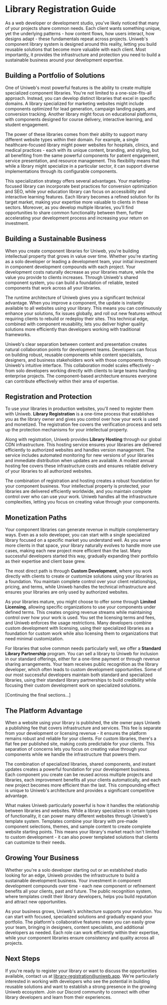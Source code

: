 # Library Registration Guide

As a web developer or development studio, you've likely noticed that many of your projects share common needs. Each client wants something unique, yet the underlying patterns - how content flows, how users interact, how designs adapt - these fundamentals repeat across projects. Uniweb's component library system is designed around this reality, letting you build reusable solutions that become more valuable with each client. Most importantly, it provides the infrastructure and protection you need to build a sustainable business around your development expertise.

## Building a Portfolio of Solutions

One of Uniweb's most powerful features is the ability to create multiple specialized component libraries. You're not limited to a one-size-fits-all approach. Instead, you can develop distinct libraries that excel in specific domains. A library specialized for marketing websites might include components optimized for lead generation, campaign landing pages, and conversion tracking. Another library might focus on educational platforms, with components designed for course delivery, interactive learning, and student engagement.

The power of these libraries comes from their ability to support many different website types within their domain. For example, a single healthcare-focused library might power websites for hospitals, clinics, and medical practices - each with its unique content, branding, and styling, but all benefiting from the same powerful components for patient engagement, service presentation, and resource management. This flexibility means that while a library might specialize in a particular sector, it can support diverse implementations through its configurable components.

This specialization strategy offers several advantages. Your marketing-focused library can incorporate best practices for conversion optimization and SEO, while your education library can focus on accessibility and interactive learning features. Each library becomes a refined solution for its target market, making your expertise more valuable to clients in these sectors. Moreover, as you develop multiple libraries, you'll find opportunities to share common functionality between them, further accelerating your development process and increasing your return on investment.

## Building a Sustainable Business

When you create component libraries for Uniweb, you're building intellectual property that grows in value over time. Whether you're starting as a solo developer or leading a development team, your initial investment in component development compounds with each project. Your development costs naturally decrease as your libraries mature, while the value you provide to clients increases. Through Uniweb's shared component system, you can build a foundation of reliable, tested components that work across all your libraries.

The runtime architecture of Uniweb gives you a significant technical advantage. When you improve a component, the update is instantly available to all websites using your library. This means you can continuously enhance your solutions, fix issues globally, and roll out new features without requiring clients to rebuild or redeploy their sites. This technical edge, combined with component reusability, lets you deliver higher quality solutions more efficiently than developers working with traditional frameworks.

Uniweb's clear separation between content and presentation creates natural collaboration points for development teams. Developers can focus on building robust, reusable components while content specialists, designers, and business stakeholders work with those components through Uniweb's intuitive interface. This collaboration model scales effectively - from solo developers working directly with clients to large teams handling enterprise projects. The component-based architecture ensures everyone can contribute effectively within their area of expertise.

## Registration and Protection

To use your libraries in production websites, you'll need to register them with Uniweb. **Library Registration** is a one-time process that establishes you as the library owner and gives you control over how your work is used and monetized. The registration fee covers the verification process and sets up the protection mechanisms for your intellectual property.

Along with registration, Uniweb provides **Library Hosting** through our global CDN infrastructure. This hosting service ensures your libraries are delivered efficiently to authorized websites and handles version management. The service includes automated monitoring for new versions of your libraries and immediate distribution when updates are available. A modest annual hosting fee covers these infrastructure costs and ensures reliable delivery of your libraries to all authorized websites.

The combination of registration and hosting creates a robust foundation for your component business. Your intellectual property is protected, your libraries are delivered efficiently worldwide, and you maintain complete control over who can use your work. Uniweb handles all the infrastructure complexities, letting you focus on creating value through your components.

## Monetization Paths

Your component libraries can generate revenue in multiple complementary ways. Even as a solo developer, you can start with a single specialized library focused on a specific market you understand well. As you serve more clients in that space, your library naturally evolves to handle more use cases, making each new project more efficient than the last. Many successful developers started this way, gradually expanding their portfolio as their expertise and client base grew.

The most direct path is through **Custom Development**, where you work directly with clients to create or customize solutions using your libraries as a foundation. You maintain complete control over your client relationships, pricing, and terms, while Uniweb handles the technical infrastructure and ensures your libraries are only used by authorized websites.

As your libraries mature, you might choose to offer some through **Limited Licensing**, allowing specific organizations to use your components under defined terms. This creates ongoing revenue streams while maintaining control over how your work is used. You set the licensing terms and fees, and Uniweb enforces the usage restrictions. Many developers combine custom development with licensing, using their specialized libraries as a foundation for custom work while also licensing them to organizations that need minimal customization.

For libraries that solve common needs particularly well, we offer a **Standard Library Partnership** program. You can sell a library to Uniweb for inclusion in our standard offerings, either for a one-time payment or through revenue sharing arrangements. Your team receives public recognition as the library developer, which often leads to custom development opportunities. Some of our most successful developers maintain both standard and specialized libraries, using their standard library partnerships to build credibility while focusing their custom development work on specialized solutions.

[Continuing the final sections...]

## The Platform Advantage

When a website using your library is published, the site owner pays Uniweb a publishing fee that covers infrastructure and services. This fee is separate from your development or licensing revenue - it ensures the platform remains robust and reliable for your clients. For custom libraries, there's a flat fee per published site, making costs predictable for your clients. This separation of concerns lets you focus on creating value through your components while we handle the infrastructure that powers them.

The combination of specialized libraries, shared components, and instant updates creates a powerful foundation for your development business. Each component you create can be reused across multiple projects and libraries, each improvement benefits all your clients automatically, and each new project becomes more efficient than the last. This compounding effect is unique to Uniweb's architecture and provides a significant competitive advantage.

What makes Uniweb particularly powerful is how it handles the relationship between libraries and websites. While a library specializes in certain types of functionality, it can power many different websites through Uniweb's template system. Templates combine your library with pre-made component selections, themes, and sample content to create complete website starting points. This means your library's market reach isn't limited to custom development - it can also power templated solutions that clients can customize to their needs.

## Growing Your Business

Whether you're a solo developer starting out or an established studio looking for an edge, Uniweb provides the infrastructure to build a sustainable development business. Your investment in component development compounds over time - each new component or refinement benefits all your clients, past and future. The public recognition system, where templates credit their library developers, helps you build reputation and attract new opportunities.

As your business grows, Uniweb's architecture supports your evolution. You can start with focused, specialized solutions and gradually expand your portfolio. The platform's collaborative features mean you can easily grow your team, bringing in designers, content specialists, and additional developers as needed. Each role can work efficiently within their expertise, while your component libraries ensure consistency and quality across all projects.

## Next Steps

If you're ready to register your library or want to discuss the opportunities available, contact us at library-registration@uniweb.app. We're particularly interested in working with developers who see the potential in building reusable solutions and want to establish a strong presence in the growing Uniweb ecosystem. Join our Discord community to connect with other library developers and learn from their experiences.
